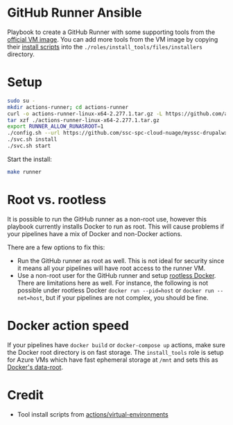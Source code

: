 # GitHub Runner Ansible
Playbook to create a GitHub Runner with some supporting tools from the [official VM image](https://github.com/actions/virtual-environments).  You can add more tools from the VM image by copying their [install scripts](https://github.com/actions/virtual-environments/tree/main/images/linux/scripts/installers) into the `./roles/install_tools/files/installers` directory.

# Setup

```sh
sudo su -
mkdir actions-runner; cd actions-runner
curl -o actions-runner-linux-x64-2.277.1.tar.gz -L https://github.com/actions/runner/releases/download/v2.277.1/actions-runner-linux-x64-2.277.1.tar.gz
tar xzf ./actions-runner-linux-x64-2.277.1.tar.gz
export RUNNER_ALLOW_RUNASROOT=1
./config.sh --url https://github.com/ssc-spc-cloud-nuage/myssc-drupalwxt --token AGBAUF2S4SPTHL4ARQDJ77TAPELBU
./svc.sh install
./svc.sh start
```

Start the install:

```sh
make runner
```

# Root vs. rootless

It is possible to run the GitHub runner as a non-root use, however this playbook currently installs Docker to run as root.  This will cause problems if your pipelines have a mix of Docker and non-Docker actions.

There are a few options to fix this:

* Run the GitHub runner as root as well.  This is not ideal for security since it means all your pipelines will have root access to the runner VM.
* Use a non-root user for the GitHub runner and setup [rootless Docker](https://github.com/ssc-spc-cloud-nuage/github-runner-ansible/tree/rootless).  There are limitations here as well.  For instance, the following is not possible under rootless Docker `docker run --pid=host` or `docker run --net=host`, but if your pipelines are not complex, you should be fine.

# Docker action speed

If your pipelines have `docker build` or `docker-compose up` actions, make sure the Docker root directory is on fast storage.  The `install_tools` role is setup for Azure VMs which have fast ephemeral storage at `/mnt` and sets this as [Docker's data-root](https://github.com/ssc-spc-cloud-nuage/github-runner-ansible/blob/main/roles/install_tools/files/installers/docker.sh#L10-L11). 

# Credit
* Tool install scripts from [actions/virtual-environments](https://github.com/actions/virtual-environments/tree/main/images/linux/scripts)
